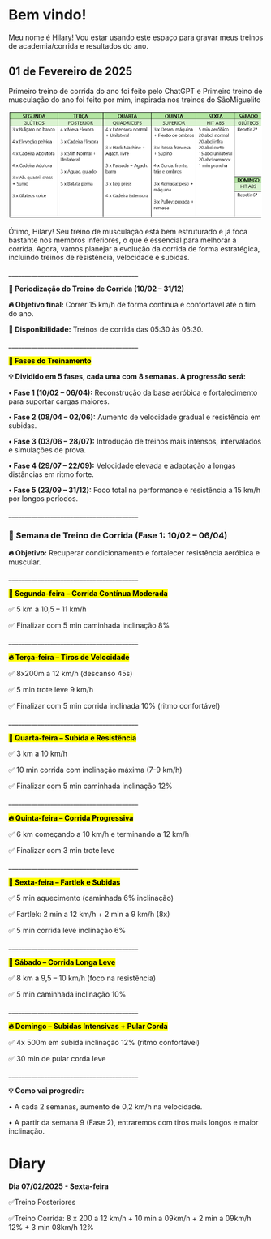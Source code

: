 <html lang="en">
<head>
    <meta charset="UTF-8">
    <meta name="viewport" content="width=device-width, initial-scale=1.0">
<body>
    <h1>Bem vindo!</h1>
    <p>Meu nome é Hilary! Vou estar usando este espaço para gravar meus treinos de academia/corrida e resultados do ano.</p>  
</body>
    </head>
<body>
    <h2>01 de Fevereiro de 2025</h2>
    <p>Primeiro treino de corrida do ano foi feito pelo ChatGPT e Primeiro treino de musculação do ano foi feito por mim, inspirada nos treinos do SãoMiguelito</p>
    <img src="Musculação001.png" alt="Descrição da Imagem" width="500">
<p>Ótimo, Hilary! Seu treino de musculação está bem estruturado e já foca bastante nos membros inferiores, o que é essencial para melhorar a corrida. Agora, vamos planejar a evolução da corrida de forma estratégica, incluindo treinos de resistência, velocidade e subidas.</p>
<p>________________________________________</p>
<p><b>📅 Periodização do Treino de Corrida (10/02 – 31/12)</b></p>
<p><b>🔥 Objetivo final: </b> Correr 15 km/h de forma contínua e confortável até o fim do ano.</p>
<p><b>🏃 Disponibilidade:</b> Treinos de corrida das 05:30 às 06:30.</p>
<p>________________________________________</p>
<p><b><mark>📌 Fases do Treinamento</mark></b></p>
<p><b>💡 Dividido em 5 fases, cada uma com 8 semanas. A progressão será:</b></p>
<p><b>• Fase 1 (10/02 – 06/04):</b> Reconstrução da base aeróbica e fortalecimento para suportar cargas maiores.</p>
<p><b>• Fase 2 (08/04 – 02/06):</b> Aumento de velocidade gradual e resistência em subidas.</p>
<p><b>•	Fase 3 (03/06 – 28/07):</b> Introdução de treinos mais intensos, intervalados e simulações de prova.</p>
<p><b>•	Fase 4 (29/07 – 22/09):</b> Velocidade elevada e adaptação a longas distâncias em ritmo forte.</p>
<p><b>•	Fase 5 (23/09 – 31/12):</b> Foco total na performance e resistência a 15 km/h por longos períodos.</p>
<p>________________________________________</p>
<h3><p><b>📅 Semana de Treino de Corrida (Fase 1: 10/02 – 06/04)</b></p></h3>
<p><b>🔥 Objetivo:</b> Recuperar condicionamento e fortalecer resistência aeróbica e muscular.</p>
<p>________________________________________</p>
<p><b><mark>🏃 Segunda-feira – Corrida Contínua Moderada</mark></b></p>
<p>✅ 5 km a 10,5 – 11 km/h</p>
<p>✅ Finalizar com 5 min caminhada inclinação 8%</p>
<p>________________________________________</p>
<p><b><mark>🔥 Terça-feira – Tiros de Velocidade</mark></b></p>
<p>✅ 8x200m a 12 km/h (descanso 45s)</p>
<p>✅ 5 min trote leve 9 km/h</p>
<p>✅ Finalizar com 5 min corrida inclinada 10% (ritmo confortável)</p>
<p>________________________________________</p>
<p><b><mark>🏃 Quarta-feira – Subida e Resistência</mark></b></p>
<p>✅ 3 km a 10 km/h</p>
<p>✅ 10 min corrida com inclinação máxima (7-9 km/h)</p>
<p>✅ Finalizar com 5 min caminhada inclinação 12%</p>
<p>________________________________________</p>
<p><b><mark>🔥 Quinta-feira – Corrida Progressiva</mark></b></p>
<p>✅ 6 km começando a 10 km/h e terminando a 12 km/h</p>
<p>✅ Finalizar com 3 min trote leve</p>
<p>________________________________________</p>
<p><b><mark>🏃 Sexta-feira – Fartlek e Subidas</mark></b></p>
<p>✅ 5 min aquecimento (caminhada 6% inclinação)</p>
<p>✅ Fartlek: 2 min a 12 km/h + 2 min a 9 km/h (8x)</p>
<p>✅ 5 min corrida leve inclinação 6%</p>
<p>________________________________________</p>
<p><b><mark>🏃 Sábado – Corrida Longa Leve</mark></b></p>
<p>✅ 8 km a 9,5 – 10 km/h (foco na resistência)</p>
<p>✅ 5 min caminhada inclinação 10%</p>
<p>________________________________________</p>
<p><b><mark>🔥 Domingo – Subidas Intensivas + Pular Corda</mark></b></p>
<p>✅ 4x 500m em subida inclinação 12% (ritmo confortável)</p>
<p>✅ 30 min de pular corda leve</p>
<p>________________________________________</p>
<p><b>💡 Como vai progredir:</b></p>
<p>•	A cada 2 semanas, aumento de 0,2 km/h na velocidade.</p>
<p>•	A partir da semana 9 (Fase 2), entraremos com tiros mais longos e maior inclinação.</p>
<h1>Diary</h1>
<p><b>Dia 07/02/2025 - Sexta-feira</b></p>
<p>✅Treino Posteriores</p>
<p>✅Treino Corrida: 8 x 200 a 12 km/h + 10 min a 09km/h + 2 min a 09km/h 12% + 3 min 08km/h 12% </p>
</body>
</html>
